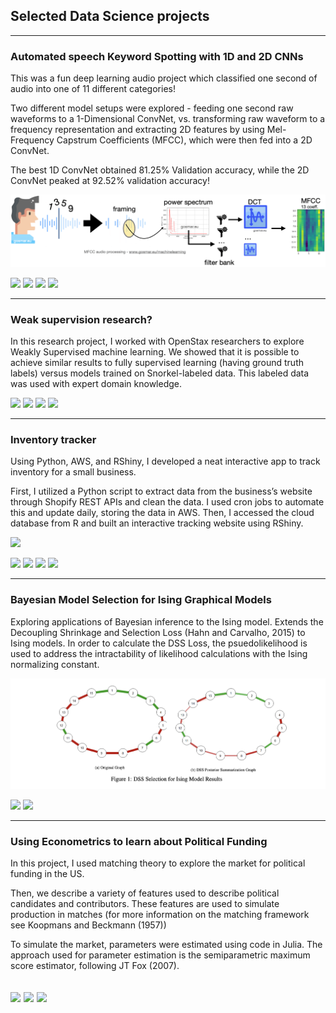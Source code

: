 ## Selected Data Science projects

---

### Automated speech Keyword Spotting with 1D and 2D CNNs

This was a fun deep learning audio project which classified one second of audio into one of 11 different categories! 

Two different model setups were explored - feeding one second raw waveforms to a 1-Dimensional ConvNet, vs. transforming raw waveform to a frequency representation and extracting 2D features by using Mel-Frequency Capstrum Coefficients (MFCC), which were then fed into a 2D ConvNet. 

The best 1D ConvNet obtained 81.25% Validation accuracy, while the 2D ConvNet peaked at 92.52% validation accuracy!

<img src="images/mfcc-1024x235.png?raw=true" />

[![](https://img.shields.io/badge/Python-grey?style=for-the-badge&logo=Python)](#) ![](https://img.shields.io/badge/AWS-%23FF9900?style=for-the-badge&logo=amazon-aws&logoColor=white) [![](https://img.shields.io/badge/Tensorflow-blue?style=for-the-badge&logo=tensorflow)](#) [![](https://img.shields.io/badge/numpy-black?style=for-the-badge&logo=numpy)](#) 

---

### Weak supervision research?

In this research project, I worked with OpenStax researchers to explore Weakly Supervised machine learning. We showed that it is possible to achieve similar results to fully supervised learning (having ground truth labels) versus models trained on Snorkel-labeled data. This labeled data was used with expert domain knowledge.

[![](https://img.shields.io/badge/Python-grey?style=for-the-badge&logo=Python)](#) ![](https://img.shields.io/badge/AWS-%23FF9900?style=for-the-badge&logo=amazon-aws&logoColor=white) [![](https://img.shields.io/badge/SKlearn-blue?style=for-the-badge&logo=Scikit-learn)](#) [![](https://img.shields.io/badge/NLP-black?style=for-the-badge)](#) 

---

### Inventory tracker

Using Python, AWS, and RShiny, I developed a neat interactive app to track inventory for a small business. 

First, I utilized a Python script to extract data from the business’s website through Shopify REST APIs and clean the data. I used cron jobs to automate this and update daily, storing the data in AWS. Then, I accessed the cloud database from R and built an interactive tracking website using RShiny.

<img src="images/mobility.png?raw=true" />

[![](https://img.shields.io/badge/Python-grey?style=for-the-badge&logo=Python)](#) ![](https://img.shields.io/badge/AWS-%23FF9900?style=for-the-badge&logo=amazon-aws&logoColor=white) [![](https://img.shields.io/badge/R-blue?style=for-the-badge&logo=R)](#) [![](https://img.shields.io/badge/RShiny-black?style=for-the-badge&logo=RShiny)](#)

---

### Bayesian Model Selection for Ising Graphical Models

Exploring applications of Bayesian inference to the Ising model. Extends the Decoupling Shrinkage and Selection Loss (Hahn and Carvalho, 2015) to Ising models. In order to calculate the DSS Loss, the psuedolikelihood is used to address the intractability of likelihood calculations with the Ising normalizing constant.

<img src="images/bayesian_ising.png?raw=true" />

[![](https://img.shields.io/badge/R-blue?style=for-the-badge&logo=R)](#) [![](https://img.shields.io/badge/Jupyter-white?style=for-the-badge&logo=Jupyter)](#)

---

### Using Econometrics to learn about Political Funding

In this project, I used matching theory to explore the market for political funding in the US.

Then, we describe a variety of features used to describe political candidates and contributors. These features are used to simulate production in matches (for more information on the matching framework see Koopmans and Beckmann (1957))

To simulate the market, parameters were estimated using code in Julia. The approach used for parameter estimation is the semiparametric maximum score estimator, following JT Fox (2007).

[![](https://img.shields.io/badge/Julia-green?style=for-the-badge&logo=Julia)](#) [![](https://img.shields.io/badge/Python-grey?style=for-the-badge&logo=Python)](#)
![](https://img.shields.io/badge/AWS-%23FF9900?style=for-the-badge&logo=amazon-aws&logoColor=white)
---

